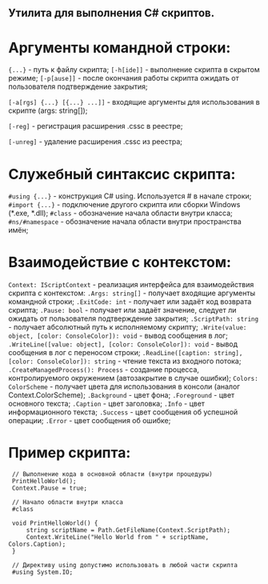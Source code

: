 ## Утилита для выполнения C# скриптов.

# Аргументы командной строки:
```{...}```      - путь к файлу скрипта;
```[-h[ide]]```  - выполнение скрипта в скрытом режиме;
```[-p[ause]]``` - после окончания работы скрипта ожидать от пользователя подтверждение закрытия;

```[-a[rgs] {...} [{...} ...]]``` - входящие аргументы для использования в скрипте (args: string[]);

```[-reg]```     - регистрация расширения .cssc в реестре;

```[-unreg]```   - удаление расширения .cssc из реестра;

# Служебный синтаксис скрипта:
 ```#using {...}```   - конструкция C# using. Используется # в начале строки;
 ```#import {...}```  - подключение другого скрипта или сборки Windows (*.exe, *.dll);
 ```#class```         - обозначение начала области внутри класса;
 ```#ns/#namespace``` - обозначение начала области внутри пространства имён;

# Взаимодействие с контекстом:
 ```Context: IScriptContext``` - реализация интерфейса для взаимодействия скрипта с контекстом:
  ```.Args: string[]```  - получает входящие аргументы командной строки;
  ```.ExitCode: int```   - получает или задаёт код возврата скрипта;
  ```.Pause: bool```     - получает или задаёт значение, следует ли ожидать от пользователя подтверждение закрытия;
  ```.ScriptPath: string``` - получает абсолютный путь к исполняемому скрипту;
  ```.Write(value: object, [color: ConsoleColor]): void```          - вывод сообщения в лог;
  ```.WriteLine([value: object], [color: ConsoleColor]): void```    - вывод сообщения в лог с переносом строки;
  ```.ReadLine([caption: string], [color: ConsoleColor]): string``` - чтение текста из входного потока;
  ```.CreateManagedProcess(): Process``` - создание процесса, контролируемого окружением (автозакрытие в случае ошибки);
 ```Colors: ColorScheme``` - получает цвета для использования в консоли (аналог Context.ColorScheme);
  ```.Background``` - цвет фона;
  ```.Foreground``` - цвет основного текста;
  ```.Caption```    - цвет заголовка;
  ```.Info```       - цвет информационного текста;
  ```.Success```    - цвет сообщения об успешной операции;
  ```.Error```      - цвет сообщения об ошибке;

# Пример скрипта:
```
 // Выполнение кода в основной области (внутри процедуры)
 PrintHelloWorld();
 Context.Pause = true;

 // Начало области внутри класса
 #class

 void PrintHelloWorld() {
     string scriptName = Path.GetFileName(Context.ScriptPath);
     Context.WriteLine("Hello World from " + scriptName, Colors.Caption);
 }

 // Директиву using допустимо использовать в любой части скрипта
 #using System.IO;
```
